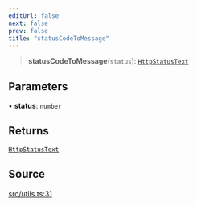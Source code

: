 ```yaml
---
editUrl: false
next: false
prev: false
title: "statusCodeToMessage"
---
```


> **statusCodeToMessage**(`status`): [`HttpStatusText`](../type-aliases/HttpStatusText.md)

## Parameters

• **status**: `number`

## Returns

[`HttpStatusText`](../type-aliases/HttpStatusText.md)

## Source

[src/utils.ts:31](https://github.com/eddienubes/sagetest/blob/1965370/src/utils.ts#L31)

